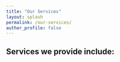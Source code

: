 ```yaml
---
title: "Our Services"
layout: splash
permalink: /our-services/
author_profile: false
---
```


## Services we provide include:
